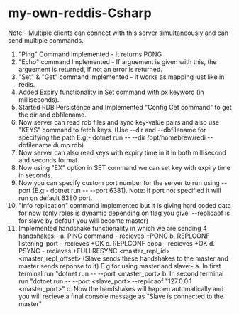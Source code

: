 # my-own-reddis-Csharp

Note:- Multiple clients can connect with this server simultaneously and can send multiple commands.

1. "Ping" Command Implemented - It returns PONG
2. "Echo" command Implemented - If arguement is given with this, the arguement is returned, if not an error is returned.
3. "Set" & "Get" command Implemented - it works as mapping just like in redis.
4. Added Expiry functionality in Set command with px keyword (in milliseconds).
5. Started RDB Persistence and Implemented "Config Get command" to get the dir and dbfilename.
6. Now server can read rdb files and sync key-value pairs and also use "KEYS" command to fetch keys.
   (Use --dir and --dbfilename for specifying the path
   E.g:- dotnet run -- --dir /opt/homebrew/redi --dbfilename dump.rdb)
7. Now server can also read keys with expiry time in it in both millisecond and seconds format.
8. Now using "EX" option in SET command we can set key with expiry time in seconds.
9. Now you can specify custom port number for the server to run using --port
   (E.g:- dotnet run -- --port 6381). Note: If port not specified it will run on default 6380 port.
10. "Info replication" command implemented but it is giving hard coded data for now (only roles is dynamic depending on flag you give.
    --replicaof is for slave by default you will become master)
11. Implemented handshake functionality in which we are sending 4 handshakes:-
    a. PING command - recieves +PONG
    b. REPLCONF listening-port - recieves +OK
    c. REPLCONF copa - recieves +OK
    d. PSYNC - recieves +FULLRESYNC <master_repl_id> <master_repl_offset>
    (Slave sends these handshakes to the master and master sends reponse to it)
    E.g for using master and slave:-
    a. In first terminal run "dotnet run -- --port <master_port>
    b. In second terminal run "dotnet run -- --port <slave_port> --replicaof "127.0.0.1 <master_port>"
    c. Now the handshakes will happen automatically and you will recieve a final console message as "Slave is connected to the master"
